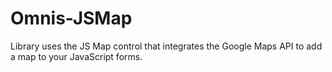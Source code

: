 # Omnis-JSMap
Library uses the JS Map control that integrates the Google Maps API to add a map to your JavaScript forms. 

